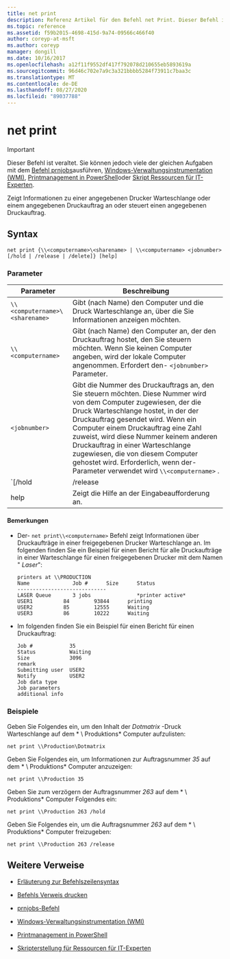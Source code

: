 ```yaml
---
title: net print
description: Referenz Artikel für den Befehl net Print. Dieser Befehl ist veraltet und wird in zukünftigen Versionen von Windows nicht mehr unterstützt.
ms.topic: reference
ms.assetid: f59b2015-4698-415d-9a74-09566c466f40
author: coreyp-at-msft
ms.author: coreyp
manager: dongill
ms.date: 10/16/2017
ms.openlocfilehash: a12f11f9552df417f792078d210655eb5893619a
ms.sourcegitcommit: 96d46c702e7a9c3a321bbbb5284f73911c7baa3c
ms.translationtype: MT
ms.contentlocale: de-DE
ms.lasthandoff: 08/27/2020
ms.locfileid: "89037788"
---
```

# <a name="net-print"></a>net print

> [!IMPORTANT]
> Dieser Befehl ist veraltet. Sie können jedoch viele der gleichen Aufgaben mit dem [Befehl prnjobs](prnjobs.md)ausführen, [Windows-Verwaltungsinstrumentation (WMI)](/windows/win32/wmisdk/wmi-start-page), [Printmanagement in PowerShell](/powershell/module/printmanagement)oder [Skript Ressourcen für IT-Experten](https://gallery.technet.microsoft.com/ScriptCenter/site/search?f%5B0%5D.Type=RootCategory&f%5B0%5D.Value=printing&f%5B0%5D.Text=Printing).

Zeigt Informationen zu einer angegebenen Drucker Warteschlange oder einem angegebenen Druckauftrag an oder steuert einen angegebenen Druckauftrag.

## <a name="syntax"></a>Syntax

```
net print {\\<computername>\<sharename> | \\<computername> <jobnumber> [/hold | /release | /delete]} [help]
```

### <a name="parameters"></a>Parameter

| Parameter | Beschreibung |
| ---------- | ----------- |
| `\\<computername>\<sharename>` | Gibt (nach Name) den Computer und die Druck Warteschlange an, über die Sie Informationen anzeigen möchten. |
| `\\<computername>` | Gibt (nach Name) den Computer an, der den Druckauftrag hostet, den Sie steuern möchten. Wenn Sie keinen Computer angeben, wird der lokale Computer angenommen. Erfordert den- `<jobnumber>` Parameter. |
| `<jobnumber>` | Gibt die Nummer des Druckauftrags an, den Sie steuern möchten. Diese Nummer wird von dem Computer zugewiesen, der die Druck Warteschlange hostet, in der der Druckauftrag gesendet wird. Wenn ein Computer einem Druckauftrag eine Zahl zuweist, wird diese Nummer keinem anderen Druckauftrag in einer Warteschlange zugewiesen, die von diesem Computer gehostet wird. Erforderlich, wenn der-Parameter verwendet wird `\\<computername>` . |
| `[/hold | /release | /delete]` | Gibt die Aktion an, die mit dem Druckauftrag ausgeführt werden soll. Wenn Sie eine Auftragsnummer angeben, aber keine Aktion angeben, werden Informationen zum Druckauftrag angezeigt.<ul><li>**/Hold** -verzögert den Auftrag, sodass andere Druckaufträge ihn umgehen können, bis er freigegeben wird.</li><li>**/Release** : gibt einen verzögerten Druckauftrag frei.</li><li>**/Delete** -entfernt einen Druckauftrag aus einer Druck Warteschlange.</li></ul> |
| help | Zeigt die Hilfe an der Eingabeaufforderung an. |

#### <a name="remarks"></a>Bemerkungen

- Der- `net print\\<computername>` Befehl zeigt Informationen über Druckaufträge in einer freigegebenen Drucker Warteschlange an. Im folgenden finden Sie ein Beispiel für einen Bericht für alle Druckaufträge in einer Warteschlange für einen freigegebenen Drucker mit dem Namen " *Laser*":

    ```
    printers at \\PRODUCTION
    Name              Job #      Size      Status
    -----------------------------
    LASER Queue       3 jobs               *printer active*
    USER1          84        93844      printing
    USER2          85        12555      Waiting
    USER3          86        10222      Waiting
    ```

- Im folgenden finden Sie ein Beispiel für einen Bericht für einen Druckauftrag:

    ```
    Job #            35
    Status           Waiting
    Size             3096
    remark
    Submitting user  USER2
    Notify           USER2
    Job data type
    Job parameters
    additional info
    ```

### <a name="examples"></a>Beispiele

Geben Sie Folgendes ein, um den Inhalt der *Dotmatrix* -Druck Warteschlange auf dem * \\ Produktions* Computer aufzulisten:

```
net print \\Production\Dotmatrix
```

Geben Sie Folgendes ein, um Informationen zur Auftragsnummer *35* auf dem * \\ Produktions* Computer anzuzeigen:

```
net print \\Production 35
```

Geben Sie zum verzögern der Auftragsnummer *263* auf dem * \\ Produktions* Computer Folgendes ein:

```
net print \\Production 263 /hold
```

Geben Sie Folgendes ein, um die Auftragsnummer *263* auf dem * \\ Produktions* Computer freizugeben:

```
net print \\Production 263 /release
```

## <a name="additional-references"></a>Weitere Verweise

- [Erläuterung zur Befehlszeilensyntax](command-line-syntax-key.md)

- [Befehls Verweis drucken](print-command-reference.md)

- [prnjobs-Befehl](prnjobs.md)

- [Windows-Verwaltungsinstrumentation (WMI)](/windows/win32/wmisdk/wmi-start-page)

- [Printmanagement in PowerShell](/powershell/module/printmanagement)

- [Skripterstellung für Ressourcen für IT-Experten](https://gallery.technet.microsoft.com/ScriptCenter/site/search?f%5B0%5D.Type=RootCategory&f%5B0%5D.Value=printing&f%5B0%5D.Text=Printing)
